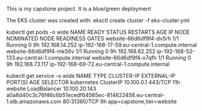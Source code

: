 This is my capstone project.
It is a blue/green deployment

The EKS cluster was created with:
eksctl create cluster -f eks-cluster.yml

kubectl get pods -o wide
NAME                      READY   STATUS    RESTARTS   AGE   IP               NODE                                              NOMINATED NODE   READINESS GATES
website-66d6df9f4-dv5rh   1/1     Running   0          9h    192.168.14.252   ip-192-168-17-59.eu-central-1.compute.internal    <none>           <none>
website-66d6df9f4-mk56v   1/1     Running   0          9h    192.168.62.252   ip-192-168-52-133.eu-central-1.compute.internal   <none>           <none>
website-66d6df9f4-x7qfh   1/1     Running   0          9h    192.168.73.117   ip-192-168-69-72.eu-central-1.compute.internal    <none>           <none>

kubectl get service -o wide
NAME         TYPE           CLUSTER-IP      EXTERNAL-IP                                                                 PORT(S)        AGE   SELECTOR
kubernetes   ClusterIP      10.100.0.1      <none>                                                                      443/TCP        11h   <none>
website      LoadBalancer   10.100.20.143   a0a8d40c3c76f46c6b51ecedf64565ec-814622456.eu-central-1.elb.amazonaws.com   80:31360/TCP   9h    app=capstone,tier=website